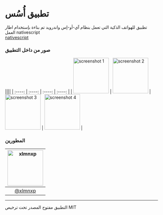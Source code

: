 # تطبيق أُسُس
تطبيق للهواتف الذكية التي تعمل بنظام آي-أو-إس واندرويد تم بناءة بإستخدام اطار العمل nativescript <br/>
[nativescript](https://github.com/NativeScript/NativeScript)

### صور من داخل التطبيق
||||
| :----: | :----: | :----: | :----: |
| <img alt="screenshot 1" src="https://raw.githubusercontent.com/aosus/MobileApplication/master/screenshots/1.png" width="117"> | <img alt="screenshot 2" src="https://raw.githubusercontent.com/aosus/MobileApplication/master/screenshots/2.png" width="117"> | <img alt="screenshot 3" src="https://raw.githubusercontent.com/aosus/MobileApplication/master/screenshots/3.png" width="117"> | <img alt="screenshot 4" src="https://raw.githubusercontent.com/aosus/MobileApplication/master/screenshots/4.png" width="117"> |

### المطورين
| [<img alt="xlmnxp" src="https://pbs.twimg.com/profile_images/931216929230151681/cvFlIoGd_400x400.jpg" width="117">](https://twitter.com/xlmnxp) |
| :----: |
| [@xlmnxp](https://twitter.com/xlmnxp) |


----
التطبيق مفتوح المصدر تحت ترخيص MIT